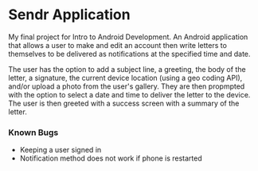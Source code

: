 # Sendr Application
My final project for Intro to Android Development. An Android application that allows a user to make and edit an account then write letters to themselves to be delivered as notifications at the specified time and date.

The user has the option to add a subject line, a greeting, the body of the letter, a signature, the current device location (using a geo coding API), and/or upload a photo from the user's gallery. They are then propmpted with the option to select a date and time to deliver the letter to the device. The user is then greeted with a success screen with a summary of the letter.

### Known Bugs
- Keeping a user signed in
- Notification method does not work if phone is restarted
